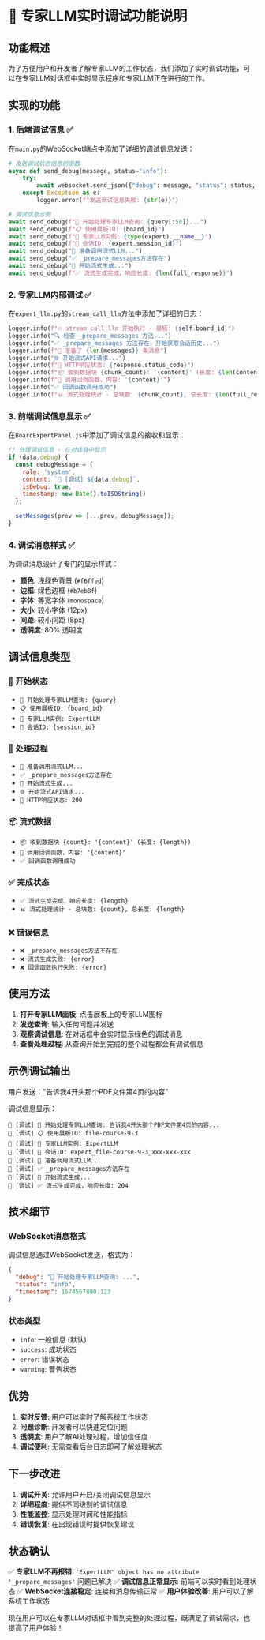 # 🔧 专家LLM实时调试功能说明

## 功能概述

为了方便用户和开发者了解专家LLM的工作状态，我们添加了实时调试功能，可以在专家LLM对话框中实时显示程序和专家LLM正在进行的工作。

## 实现的功能

### 1. 后端调试信息 ✅

在`main.py`的WebSocket端点中添加了详细的调试信息发送：

```python
# 发送调试状态信息的函数
async def send_debug(message, status="info"):
    try:
        await websocket.send_json({"debug": message, "status": status, "timestamp": time.time()})
    except Exception as e:
        logger.error(f"发送调试信息失败: {str(e)}")

# 调试信息示例
await send_debug(f"🚀 开始处理专家LLM查询: {query[:50]}...")
await send_debug(f"📋 使用展板ID: {board_id}")
await send_debug(f"🔧 专家LLM实例: {type(expert).__name__}")
await send_debug(f"📝 会话ID: {expert.session_id}")
await send_debug("🔄 准备调用流式LLM...")
await send_debug("✅ _prepare_messages方法存在")
await send_debug("📡 开始流式生成...")
await send_debug(f"✅ 流式生成完成，响应长度: {len(full_response)}")
```

### 2. 专家LLM内部调试 ✅

在`expert_llm.py`的`stream_call_llm`方法中添加了详细的日志：

```python
logger.info(f"🔥 stream_call_llm 开始执行 - 展板: {self.board_id}")
logger.info("🔍 检查 _prepare_messages 方法...")
logger.info("✅ _prepare_messages 方法存在，开始获取会话历史...")
logger.info(f"📝 准备了 {len(messages)} 条消息")
logger.info("🌐 开始流式API请求...")
logger.info(f"📡 HTTP响应状态: {response.status_code}")
logger.info(f"📦 收到数据块 {chunk_count}: '{content}' (长度: {len(content)})")
logger.info(f"🔄 调用回调函数，内容: '{content}'")
logger.info("✅ 回调函数调用成功")
logger.info(f"📊 流式处理统计 - 总块数: {chunk_count}, 总长度: {len(full_response)}")
```

### 3. 前端调试信息显示 ✅

在`BoardExpertPanel.js`中添加了调试信息的接收和显示：

```javascript
// 处理调试信息 - 在对话框中显示
if (data.debug) {
  const debugMessage = {
    role: 'system',
    content: `🔧 [调试] ${data.debug}`,
    isDebug: true,
    timestamp: new Date().toISOString()
  };
  
  setMessages(prev => [...prev, debugMessage]);
}
```

### 4. 调试消息样式 ✅

为调试消息设计了专门的显示样式：

- **颜色**: 浅绿色背景 (`#f6ffed`)
- **边框**: 绿色边框 (`#b7eb8f`) 
- **字体**: 等宽字体 (`monospace`)
- **大小**: 较小字体 (12px)
- **间距**: 较小间距 (8px)
- **透明度**: 80% 透明度

## 调试信息类型

### 🚀 开始状态
- `🚀 开始处理专家LLM查询: {query}`
- `📋 使用展板ID: {board_id}`
- `🔧 专家LLM实例: ExpertLLM`
- `📝 会话ID: {session_id}`

### 🔄 处理过程
- `🔄 准备调用流式LLM...`
- `✅ _prepare_messages方法存在`
- `📡 开始流式生成...`
- `🌐 开始流式API请求...`
- `📡 HTTP响应状态: 200`

### 📦 流式数据
- `📦 收到数据块 {count}: '{content}' (长度: {length})`
- `🔄 调用回调函数，内容: '{content}'`
- `✅ 回调函数调用成功`

### ✅ 完成状态
- `✅ 流式生成完成，响应长度: {length}`
- `📊 流式处理统计 - 总块数: {count}, 总长度: {length}`

### ❌ 错误信息
- `❌ _prepare_messages方法不存在`
- `❌ 流式生成失败: {error}`
- `❌ 回调函数执行失败: {error}`

## 使用方法

1. **打开专家LLM面板**: 点击展板上的专家LLM图标
2. **发送查询**: 输入任何问题并发送
3. **观察调试信息**: 在对话框中会实时显示绿色的调试消息
4. **查看处理过程**: 从查询开始到完成的整个过程都会有调试信息

## 示例调试输出

用户发送："告诉我4开头那个PDF文件第4页的内容"

调试信息显示：
```
🔧 [调试] 🚀 开始处理专家LLM查询: 告诉我4开头那个PDF文件第4页的内容...
🔧 [调试] 📋 使用展板ID: file-course-9-3
🔧 [调试] 🔧 专家LLM实例: ExpertLLM
🔧 [调试] 📝 会话ID: expert_file-course-9-3_xxx-xxx-xxx
🔧 [调试] 🔄 准备调用流式LLM...
🔧 [调试] ✅ _prepare_messages方法存在
🔧 [调试] 📡 开始流式生成...
🔧 [调试] ✅ 流式生成完成，响应长度: 204
```

## 技术细节

### WebSocket消息格式

调试信息通过WebSocket发送，格式为：
```json
{
  "debug": "🚀 开始处理专家LLM查询: ...",
  "status": "info",
  "timestamp": 1674567890.123
}
```

### 状态类型
- `info`: 一般信息 (默认)
- `success`: 成功状态
- `error`: 错误状态  
- `warning`: 警告状态

## 优势

1. **实时反馈**: 用户可以实时了解系统工作状态
2. **问题诊断**: 开发者可以快速定位问题
3. **透明度**: 用户了解AI处理过程，增加信任度
4. **调试便利**: 无需查看后台日志即可了解处理状态

## 下一步改进

1. **调试开关**: 允许用户开启/关闭调试信息显示
2. **详细程度**: 提供不同级别的调试信息
3. **性能监控**: 显示处理时间和性能指标
4. **错误恢复**: 在出现错误时提供恢复建议

## 状态确认

✅ **专家LLM不再报错**: `'ExpertLLM' object has no attribute '_prepare_messages'` 问题已解决
✅ **调试信息正常显示**: 前端可以实时看到处理状态
✅ **WebSocket连接稳定**: 连接和消息传输正常
✅ **用户体验改善**: 用户可以了解系统工作状态

现在用户可以在专家LLM对话框中看到完整的处理过程，既满足了调试需求，也提高了用户体验！ 